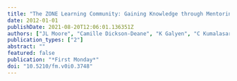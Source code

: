 ```yaml
---
title: "The ZONE Learning Community: Gaining Knowledge through Mentoring"
date: 2012-01-01
publishDate: 2021-08-20T12:06:01.136351Z
authors: ["JL Moore", "Camille Dickson-Deane", "K Galyen", "C Kumalasari", "K Kwon"]
publication_types: ["2"]
abstract: ""
featured: false
publication: "*First Monday*"
doi: "10.5210/fm.v0i0.3748"
---
```


